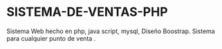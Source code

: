 # SISTEMA-DE-VENTAS-PHP
Sistema Web hecho en php, java script, mysql, Diseño Boostrap.  Sistema para cualquier punto de venta .
